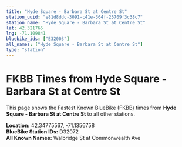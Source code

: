 ```yaml
---
title: "Hyde Square - Barbara St at Centre St"
station_uuid: "e81d8ddc-3091-c41e-364f-25709f3c38c7"
station_name: "Hyde Square - Barbara St at Centre St"
lat: 42.321765
lng: -71.109841
bluebike_ids: ["E32003"]
all_names: ["Hyde Square - Barbara St at Centre St"]
type: "station"
---
```


# FKBB Times from Hyde Square - Barbara St at Centre St

This page shows the Fastest Known BlueBike (FKBB) times from **Hyde Square - Barbara St at Centre St** to all other stations.

**Location:** 42.34775567, -71.1356758  
**BlueBike Station IDs:** D32072  
**All Known Names:** Walbridge St at Commonwealth Ave

